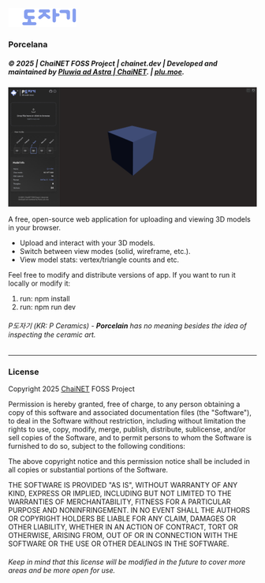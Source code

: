 ![Porcelana Logo](/README_files/logoTitle.svg)
### Porcelana
##### © 2025 | ChaiNET FOSS Project | chainet.dev | Developed and maintained by [Pluwia ad Astra | ChaiNET](https://github.com/plwtx). | [plu.moe](https://plu.moe).

![Screenshot of user interface](/README_files/screenShot.png)

A free, open-source web application for uploading and viewing 3D models in your browser.

- Upload and interact with your 3D models.
- Switch between view modes (solid, wireframe, etc.).
- View model stats: vertex/triangle counts and etc.

Feel free to modify and distribute versions of app.
If you want to run it locally or modify it:

1. run: npm install
2. run: npm run dev

###### _P도자기_ (KR: P Ceramics) - **Porcelain** has no meaning besides the idea of inspecting the ceramic art.

---

### License

Copyright 2025 [ChaiNET](https://chainet.dev) FOSS Project

Permission is hereby granted, free of charge, to any person obtaining a copy of this software and associated documentation files (the "Software"), to deal in the Software without restriction, including without limitation the rights to use, copy, modify, merge, publish, distribute, sublicense, and/or sell copies of the Software, and to permit persons to whom the Software is furnished to do so, subject to the following conditions:

The above copyright notice and this permission notice shall be included in all copies or substantial portions of the Software.

THE SOFTWARE IS PROVIDED "AS IS", WITHOUT WARRANTY OF ANY KIND, EXPRESS OR IMPLIED, INCLUDING BUT NOT LIMITED TO THE WARRANTIES OF MERCHANTABILITY, FITNESS FOR A PARTICULAR PURPOSE AND NONINFRINGEMENT. IN NO EVENT SHALL THE AUTHORS OR COPYRIGHT HOLDERS BE LIABLE FOR ANY CLAIM, DAMAGES OR OTHER LIABILITY, WHETHER IN AN ACTION OF CONTRACT, TORT OR OTHERWISE, ARISING FROM, OUT OF OR IN CONNECTION WITH THE SOFTWARE OR THE USE OR OTHER DEALINGS IN THE SOFTWARE.

###### _Keep in mind that this license will be modified in the future to cover more areas and be more open for use._
